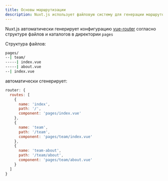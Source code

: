 ```yaml
---
title: Основы маршрутизации
description: Nuxt.js использует файловую систему для генерации маршрутов веб-приложения, это также просто как в PHP.
---
```


Nuxt.js автоматически генерирует конфигурацию [vue-router](https://github.com/vuejs/vue-router) согласно структуре файлов и каталогов в директории `pages`

Структура файлов:

```bash
pages/
--| team/
-----| index.vue
-----| about.vue
--| index.vue
```

автоматически сгенерирует:

```js
router: {
  routes: [
    {
      name: 'index',
      path: '/',
      component: 'pages/index.vue'
    },
    {
      name: 'team',
      path: '/team',
      component: 'pages/team/index.vue'
    },
    {
      name: 'team-about',
      path: '/team/about',
      component: 'pages/team/about.vue'
    }
  ]
}
```
